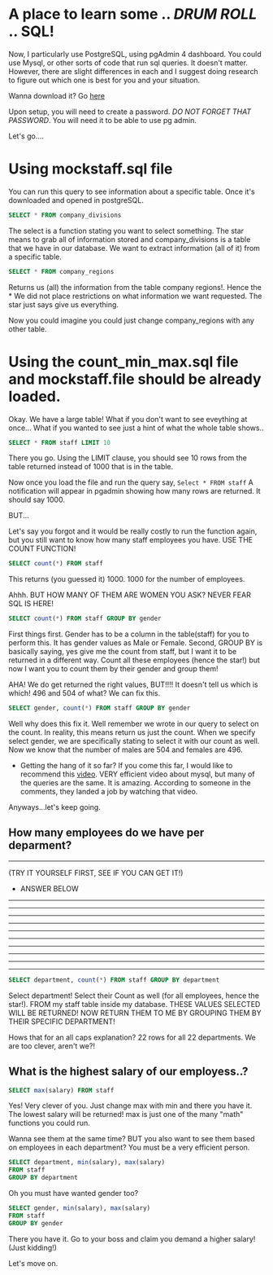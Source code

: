 # A place to learn some .. *DRUM ROLL* .. SQL! 


Now, I particularly use PostgreSQL, using pgAdmin 4 dashboard.
You could use Mysql, or other sorts of code that run sql queries. It doesn't matter.
However, there are slight differences in each and I suggest doing research to figure out which one is 
best for you and your situation.

Wanna download it? Go [here](https://www.postgresql.org) 

Upon setup, you will need to create a password. *DO NOT FORGET THAT PASSWORD*. You will need it to be able to use pg admin.


Let's go....


# Using mockstaff.sql file 

You can run this query to see information about a specific table. Once it's downloaded and opened in postgreSQL.

```sql
SELECT * FROM company_divisions
```
The select is a function stating you want to select something. The star means to grab all of information stored
and company_divisions is a table that we have in our database. We want to extract information (all of it) from
a specific table. 

```sql
SELECT * FROM company_regions
```
Returns us (all) the information from the table company regions!. Hence the * 
We did not place restrictions on what information we want requested. The star just says give us everything. 

Now you could imagine you could just change company_regions with any other table.


# Using the count_min_max.sql file and mockstaff.file should be already loaded.

Okay. We have a large table! What if you don't want to see  eveything at once... What if you wanted to see just a hint of what the whole table shows..

```sql
SELECT * FROM staff LIMIT 10
```
There you go. Using the LIMIT clause, you should see 10 rows from the table returned instead of 1000 that is in the table.

Now once you load the file and run the query say, ```Select * FROM staff``` 
A notification will appear in pgadmin showing how many rows are returned. It should say 1000.

BUT...

Let's say you forgot and it would be really costly to run the function again, but you still want to know how many staff employees you have. USE THE COUNT FUNCTION!
```sql
SELECT count(*) FROM staff 
```
This returns (you guessed it) 1000. 1000 for the number of employees. 

Ahhh. BUT HOW MANY OF THEM ARE WOMEN YOU ASK? 
NEVER FEAR SQL IS HERE! 
```sql
SELECT count(*) FROM staff GROUP BY gender
```
First things first. Gender has to be a column in the table(staff) for you to perform this. It has gender values as Male or Female. 
Second, GROUP BY is basically saying, yes give me the count from staff, but I want it to be returned in a different way. 
Count all these employees (hence the star!) but now I want you to count them by their gender and group them! 

AHA! We do get returned the right values, BUT!!!! It doesn't tell us which is which! 496 and 504 of what?
We can fix this. 
```sql
SELECT gender, count(*) FROM staff GROUP BY gender
```
Well why does this fix it. Well remember we wrote in our query to select on the count. In reality, this means return us just the count.
When we specify select gender, we are specifically stating to select it with our count as well.
Now we know that the number of males are 504 and females are 496.

- Getting the hang of it so far? If you come this far, I would like to recommend this [video](https://www.youtube.com/watch?v=yPu6qV5byu4). VERY efficient video about mysql, but many of the queries are the same. It is amazing. According to someone in the comments, they landed a job by watching that video.

Anyways...let's keep going.

## How many employees do we have per deparment? 
- - - - - - - - - - - - - - - - - - - - - - -
(TRY IT YOURSELF FIRST, SEE IF YOU CAN GET IT!)

- ANSWER BELOW 
- - - - - - - - - - - - - - - - - - - - - - -
- - - - - - - - - - - - - - - - - - - - - - -
- - - - - - - - - - - - - - - - - - - - - - -
- - - - - - - - - - - - - - - - - - - - - - -
- - - - - - - - - - - - - - - - - - - - - - -
- - - - - - - - - - - - - - - - - - - - - - -
- - - - - - - - - - - - - - - - - - - - - - -
- - - - - - - - - - - - - - - - - - - - - - -
- - - - - - - - - - - - - - - - - - - - - - -
- - - - - - - - - - - - - - - - - - - - - - -






```sql
SELECT department, count(*) FROM staff GROUP BY department
```
Select department! Select their Count as well (for all employees, hence the star!). FROM my staff table inside my database.
THESE VALUES SELECTED WILL BE RETURNED!
NOW RETURN THEM TO ME BY GROUPING THEM BY THEIR SPECIFIC DEPARTMENT! 

Hows that for an all caps explanation? 22 rows for all 22 departments. We are too clever, aren't we?! 

## What is the highest salary of our employess..? 
```sql
SELECT max(salary) FROM staff
``` 
Yes! Very clever of you. Just change max with min and there you have it. The lowest salary will be returned! 
max is just one of the many "math" functions you could run.

Wanna see them at the same time? BUT you also want to see them based on employees in each department? You must be a very efficient person.

```sql
SELECT department, min(salary), max(salary)
FROM staff
GROUP BY department
``` 
Oh you must have wanted gender too? 

```sql
SELECT gender, min(salary), max(salary)
FROM staff
GROUP BY gender
``` 
There you have it. Go to your boss and claim you demand a higher salary! (Just kidding!)

Let's move on.














